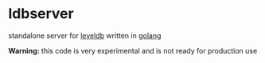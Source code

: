 # ldbserver

standalone server for [leveldb](https://github.com/syndtr/goleveldb) written in [golang](http://golang.org)

**Warning:** this code is very experimental and is not ready for production use
